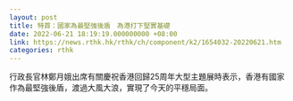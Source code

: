```yaml
---
layout: post
title: 特首：國家為最堅強後盾　為港打下堅實基礎
date: 2022-06-21 18:19:19.000000000 +08:00
link: https://news.rthk.hk/rthk/ch/component/k2/1654032-20220621.htm
categories: rthk
---
```


行政長官林鄭月娥出席有關慶祝香港回歸25周年大型主題展時表示，香港有國家作為最堅強後盾，渡過大風大浪，實現了今天的平穩局面。
